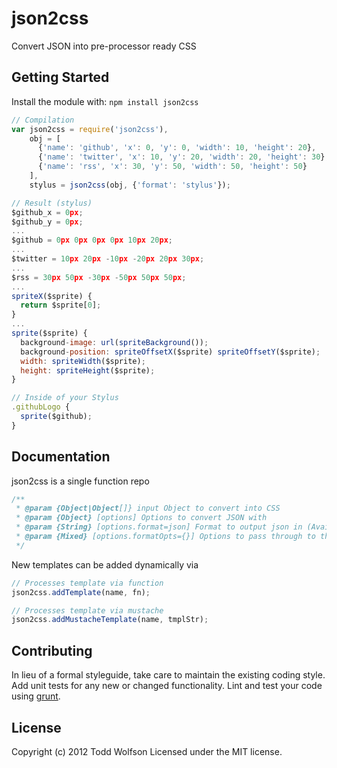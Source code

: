# json2css

Convert JSON into pre-processor ready CSS

## Getting Started
Install the module with: `npm install json2css`

```javascript
// Compilation
var json2css = require('json2css'),
    obj = [
      {'name': 'github', 'x': 0, 'y': 0, 'width': 10, 'height': 20},
      {'name': 'twitter', 'x': 10, 'y': 20, 'width': 20, 'height': 30},
      {'name': 'rss', 'x': 30, 'y': 50, 'width': 50, 'height': 50}
    ],
    stylus = json2css(obj, {'format': 'stylus'});

// Result (stylus)
$github_x = 0px;
$github_y = 0px;
...
$github = 0px 0px 0px 0px 10px 20px;
...
$twitter = 10px 20px -10px -20px 20px 30px;
...
$rss = 30px 50px -30px -50px 50px 50px;
...
spriteX($sprite) {
  return $sprite[0];
}
...
sprite($sprite) {
  background-image: url(spriteBackground());
  background-position: spriteOffsetX($sprite) spriteOffsetY($sprite);
  width: spriteWidth($sprite);
  height: spriteHeight($sprite);
}

// Inside of your Stylus
.githubLogo {
  sprite($github);
}
```

## Documentation
json2css is a single function repo
```js
/**
 * @param {Object|Object[]} input Object to convert into CSS
 * @param {Object} [options] Options to convert JSON with
 * @param {String} [options.format=json] Format to output json in (Available: json, less, sass, stylus)
 * @param {Mixed} [options.formatOpts={}] Options to pass through to the formatter
 */
```

New templates can be added dynamically via
```js
// Processes template via function
json2css.addTemplate(name, fn);

// Processes template via mustache
json2css.addMustacheTemplate(name, tmplStr);
```

## Contributing
In lieu of a formal styleguide, take care to maintain the existing coding style. Add unit tests for any new or changed functionality. Lint and test your code using [grunt](https://github.com/cowboy/grunt).

## License
Copyright (c) 2012 Todd Wolfson
Licensed under the MIT license.
